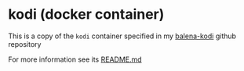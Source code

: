 # kodi (docker container)

This is a copy of the `kodi` container specified in my [balena-kodi](https://github.com/janvda/balena-kodi) github repository

For more information see its [README.md](https://github.com/janvda/balena-kodi/blob/master/README.md)
